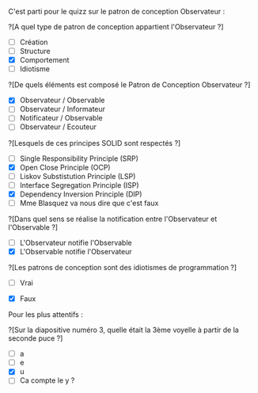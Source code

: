 C'est parti pour le quizz sur le patron de conception Observateur :

?[A quel type de patron de conception appartient l'Observateur ?]
-[ ] Création
-[ ] Structure
-[X] Comportement
-[ ] Idiotisme 

?[De quels éléments est composé le Patron de Conception Observateur ?]
-[x] Observateur / Observable
-[ ] Observateur / Informateur
-[ ] Notificateur / Observable
-[ ] Observateur / Ecouteur

?[Lesquels de ces principes SOLID sont respectés ?]
-[ ] Single Responsibility Principle (SRP)
-[x] Open Close Principle (OCP)
-[ ] Liskov Substistution Principle (LSP)
-[ ] Interface Segregation Principle (ISP)
-[x] Dependency Inversion Principle (DIP)
-[ ] Mme Blasquez va nous dire que c'est faux

?[Dans quel sens se réalise la notification entre l'Observateur et l'Observable ?]
-[ ] L'Observateur notifie l'Observable
-[x] L'Observable notifie l'Observateur

?[Les patrons de conception sont des idiotismes de programmation ?]
-[ ] Vrai
-[x] Faux


Pour les plus attentifs :

?[Sur la diapositive numéro 3, quelle était la 3ème voyelle à partir de la seconde puce ?]
-[ ] a
-[ ] e
-[x] u
-[ ] Ca compte le y ?
